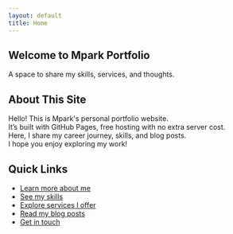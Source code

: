 ```yaml
---
layout: default
title: Home
---
```


<section class="hero">
  <h1>Welcome to Mpark Portfolio</h1>
  <p>A space to share my skills, services, and thoughts.</p>
</section>

<section>
  <h2>About This Site</h2>
  <p>
    Hello! This is Mpark's personal portfolio website.<br>
    It’s built with GitHub Pages, free hosting with no extra server cost.<br>
    Here, I share my career journey, skills, and blog posts.<br>
    I hope you enjoy exploring my work!
  </p>
</section>

<section>
  <h2>Quick Links</h2>
  <ul>
    <li><a href="about.html">Learn more about me</a></li>
    <li><a href="skills.html">See my skills</a></li>
    <li><a href="services.html">Explore services I offer</a></li>
    <li><a href="blog.html">Read my blog posts</a></li>
    <li><a href="contact.html">Get in touch</a></li>
  </ul>
</section>
